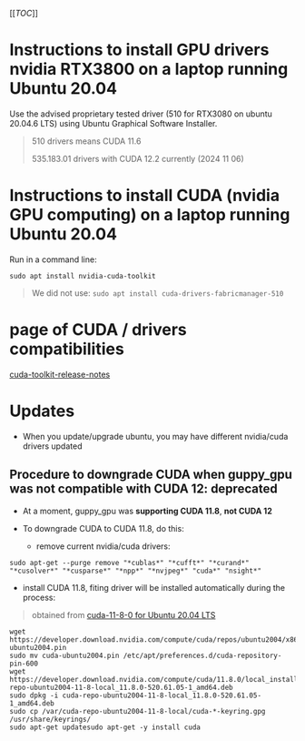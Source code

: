 
[[_TOC_]]

# Instructions to install GPU drivers nvidia RTX3800 on a laptop running Ubuntu 20.04

Use the advised proprietary tested driver (510 for RTX3080 on ubuntu 20.04.6 LTS) using Ubuntu Graphical Software Installer.
> 510 drivers means CUDA 11.6
>
> 535.183.01 drivers with CUDA 12.2 currently (2024 11 06)

# Instructions to install CUDA (nvidia GPU computing) on a laptop running Ubuntu 20.04

Run in a command line:
```
sudo apt install nvidia-cuda-toolkit
```

> We did not use: ```sudo apt install cuda-drivers-fabricmanager-510```

# page of CUDA / drivers compatibilities

[cuda-toolkit-release-notes](https://docs.nvidia.com/cuda/cuda-toolkit-release-notes/index.html)

# Updates

* When you update/upgrade ubuntu, you may have different nvidia/cuda drivers updated

## Procedure to downgrade CUDA when guppy_gpu was not compatible with CUDA 12: __deprecated__

* At a moment, guppy_gpu was __supporting CUDA 11.8__, __not CUDA 12__
* To downgrade CUDA to CUDA 11.8, do this:

  - remove current nvidia/cuda drivers: 
```
sudo apt-get --purge remove "*cublas*" "*cufft*" "*curand*" "*cusolver*" "*cusparse*" "*npp*" "*nvjpeg*" "cuda*" "nsight*" 
```

  - install CUDA 11.8, fiting driver will be installed automatically during the process:
  > obtained from [cuda-11-8-0 for Ubuntu 20.04 LTS](https://developer.nvidia.com/cuda-11-8-0-download-archive?target_os=Linux&target_arch=x86_64&Distribution=Ubuntu&target_version=20.04&target_type=deb_local)
```
wget https://developer.download.nvidia.com/compute/cuda/repos/ubuntu2004/x86_64/cuda-ubuntu2004.pin
sudo mv cuda-ubuntu2004.pin /etc/apt/preferences.d/cuda-repository-pin-600
wget https://developer.download.nvidia.com/compute/cuda/11.8.0/local_installers/cuda-repo-ubuntu2004-11-8-local_11.8.0-520.61.05-1_amd64.deb
sudo dpkg -i cuda-repo-ubuntu2004-11-8-local_11.8.0-520.61.05-1_amd64.deb
sudo cp /var/cuda-repo-ubuntu2004-11-8-local/cuda-*-keyring.gpg /usr/share/keyrings/
sudo apt-get updatesudo apt-get -y install cuda

```
